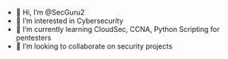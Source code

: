 - 👋 Hi, I’m @SecGuru2
- 👀 I’m interested in Cybersecurity
- 🌱 I’m currently learning CloudSec, CCNA, Python Scripting for pentesters 
- 💞️ I’m looking to collaborate on security projects

<!---
SecGuru2/SecGuru2 is a ✨ special ✨ repository because its `README.md` (this file) appears on your GitHub profile.
You can click the Preview link to take a look at your changes.
--->
